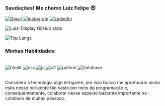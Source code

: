 ### Saudações! Me chamo Luiz Felipe 😎

[![Gmail](https://img.shields.io/badge/Gmail-D14836?style=for-the-badge&logo=gmail&logoColor=white)](mailto:luizdisplay501@gmail.com)
[![instagram](https://img.shields.io/badge/Instagram-E4405F?style=for-the-badge&logo=instagram&logoColor=white)](https://www.instagram.com/luiz_display/)
[![LinkedIn](https://img.shields.io/badge/LinkedIn-0A66C2?style=for-the-badge&logo=linkedin&logoColor=white)]([https://www.linkedin.com/in/seu-usuario/](https://www.linkedin.com/in/luizfelipeao/))


![Luiz-Display GitHub stats](https://github-readme-stats.vercel.app/api?username=Luiz-Display&show_icons=true&theme=tokyonight)

![Top Langs](https://github-readme-stats.vercel.app/api/top-langs/?username=Luiz-Display&layout=compact)

### Minhas Habilidades:

<div style="display: inline_block"><br/>
 <img align="center" alt="html5" src="https://img.shields.io/badge/HTML5-E34F26?style=for-the-badge&logo=html5&logoColor=white" />

 <img align="center" alt="css" src="https://img.shields.io/badge/CSS-239120?&style=for-the-badge&logo=css3&logoColor=white" />

 <img align="center" alt="js" src="https://img.shields.io/badge/JavaScript-F7DF1E?style=for-the-badge&logo=javascript&logoColor=black" />

 <img align="center" alt="c#" src="https://img.shields.io/badge/C%23-239120?style=for-the-badge&logo=c-sharp&logoColor=white" />

 <img align="center" alt="python" src="https://img.shields.io/badge/Python-3776AB?style=for-the-badge&logo=python&logoColor=white" />

 <img align="center" alt="Database" src="https://img.shields.io/badge/Database-4DB33D?style=for-the-badge&logo=databricks&logoColor=white" />


</div><br/>

Considero a tecnologia algo intrigante, por isso busco me aprofundar ainda mais nesse horizonte tão vasto por meio da programação e, consequentemente, colaborar nesse aspecto bastante importante no cotidiano de muitas pessoas.
